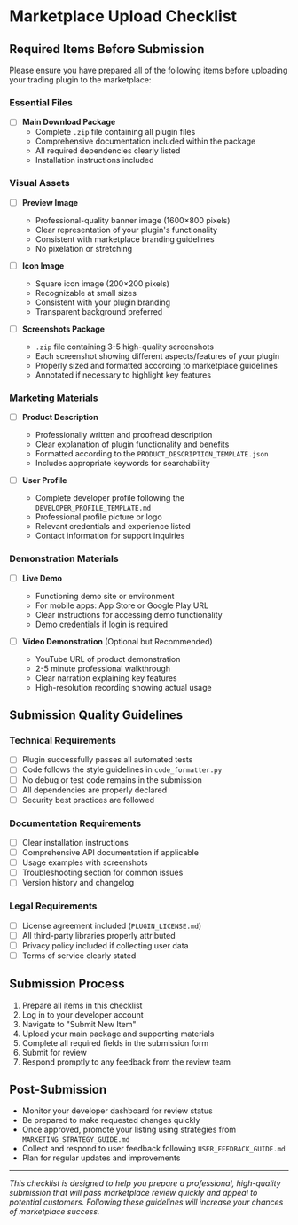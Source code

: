 # Marketplace Upload Checklist

## Required Items Before Submission

Please ensure you have prepared all of the following items before uploading your trading plugin to the marketplace:

### Essential Files

- [ ] **Main Download Package**
  - Complete `.zip` file containing all plugin files
  - Comprehensive documentation included within the package
  - All required dependencies clearly listed
  - Installation instructions included

### Visual Assets

- [ ] **Preview Image**
  - Professional-quality banner image (1600×800 pixels)
  - Clear representation of your plugin's functionality
  - Consistent with marketplace branding guidelines
  - No pixelation or stretching

- [ ] **Icon Image**
  - Square icon image (200×200 pixels)
  - Recognizable at small sizes
  - Consistent with your plugin branding
  - Transparent background preferred

- [ ] **Screenshots Package**
  - `.zip` file containing 3-5 high-quality screenshots
  - Each screenshot showing different aspects/features of your plugin
  - Properly sized and formatted according to marketplace guidelines
  - Annotated if necessary to highlight key features

### Marketing Materials

- [ ] **Product Description**
  - Professionally written and proofread description
  - Clear explanation of plugin functionality and benefits
  - Formatted according to the `PRODUCT_DESCRIPTION_TEMPLATE.json`
  - Includes appropriate keywords for searchability

- [ ] **User Profile**
  - Complete developer profile following the `DEVELOPER_PROFILE_TEMPLATE.md`
  - Professional profile picture or logo
  - Relevant credentials and experience listed
  - Contact information for support inquiries

### Demonstration Materials

- [ ] **Live Demo**
  - Functioning demo site or environment
  - For mobile apps: App Store or Google Play URL
  - Clear instructions for accessing demo functionality
  - Demo credentials if login is required

- [ ] **Video Demonstration** (Optional but Recommended)
  - YouTube URL of product demonstration
  - 2-5 minute professional walkthrough
  - Clear narration explaining key features
  - High-resolution recording showing actual usage

## Submission Quality Guidelines

### Technical Requirements

- [ ] Plugin successfully passes all automated tests
- [ ] Code follows the style guidelines in `code_formatter.py`
- [ ] No debug or test code remains in the submission
- [ ] All dependencies are properly declared
- [ ] Security best practices are followed

### Documentation Requirements

- [ ] Clear installation instructions
- [ ] Comprehensive API documentation if applicable
- [ ] Usage examples with screenshots
- [ ] Troubleshooting section for common issues
- [ ] Version history and changelog

### Legal Requirements

- [ ] License agreement included (`PLUGIN_LICENSE.md`)
- [ ] All third-party libraries properly attributed
- [ ] Privacy policy included if collecting user data
- [ ] Terms of service clearly stated

## Submission Process

1. Prepare all items in this checklist
2. Log in to your developer account
3. Navigate to "Submit New Item"
4. Upload your main package and supporting materials
5. Complete all required fields in the submission form
6. Submit for review
7. Respond promptly to any feedback from the review team

## Post-Submission

- Monitor your developer dashboard for review status
- Be prepared to make requested changes quickly
- Once approved, promote your listing using strategies from `MARKETING_STRATEGY_GUIDE.md`
- Collect and respond to user feedback following `USER_FEEDBACK_GUIDE.md`
- Plan for regular updates and improvements

---

*This checklist is designed to help you prepare a professional, high-quality submission that will pass marketplace review quickly and appeal to potential customers. Following these guidelines will increase your chances of marketplace success.*